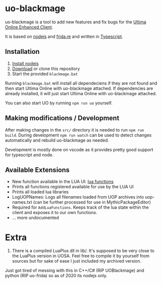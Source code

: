 # uo-blackmage

uo-blackmage is a tool to add new features and fix bugs for the [Ultima Online Enhanced Client](https://uo.com).

It is based on [nodejs](https://nodejs.org/en/download/) and [frida.re](https://www.frida.re/) 
and written in [Typescript](https://www.typescriptlang.org/).

## Installation

1. [Install nodejs](https://nodejs.org/en/download/)
2. [Download](https://github.com/nufasou/uofrida/archive/master.zip) or clone this repository
3. Start the provided `blackmage.bat`

Running `blackmage.bat` will install all dependeciens if they are not found and then start Ultima Online with 
uo-blackmage attached. If dependencies are already installed, it will just start Ultima Online with uo-blackmage attached.

You can also start UO by running `npm run uo` yourself.

## Making modifications / Development

After making changes in the ```src/``` directory it is needed to run `npm run build`. 
During development `npm run watch` can be used to detect changes automatically and
rebuild uo-blackmage as needed.

Development is mostly done on vscode as it provides pretty good support for typescript and node.

## Available Extensions

* New function available in the LUA UI: [lua functions](docs/lua-functions.md)
* Prints all functions registered available for use by the LUA UI
* Prints all loaded lua libraries
* LogUOPNames: Logs all filenames loaded from UOP archives into uop-names.txt (can be further processed for use in MythicPackageEditor)
* Required for `AddLuaFunctions`. Keeps track of the lua state within the client and exposes it to our own functions. 
* ... more undocumented

# Extra

1. There is a compiled LuaPlus dll in lib/. It's supposed to be very close to the LuaPlus version in UOSA. Feel free to compile it by yourself from sources but for sake of ease I just included my archived version.

Just got tired of messing with this in C++/C# (RIP UOBlackmage) and python (RIP uo-frida) so as of 2020 its nodejs only.